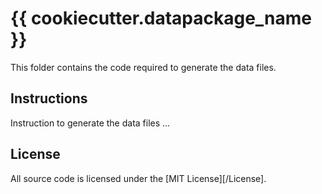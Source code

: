 # {{ cookiecutter.datapackage_name }}

This folder contains the code required to generate the data files.

## Instructions

Instruction to generate the data files ...

## License

All source code is licensed under the [MIT License][/License].
